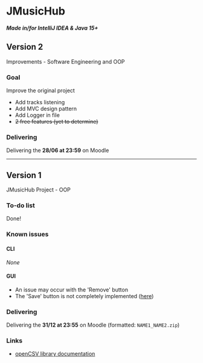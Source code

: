 # JMusicHub
_**Made in/for IntelliJ IDEA & Java 15+**_

## Version 2

Improvements - Software Engineering and OOP

### Goal

Improve the original project

- Add tracks listening
- Add MVC design pattern
- Add Logger in file
- ~~2 free features (yet to determine)~~

### Delivering

Delivering the **28/06 at 23:59** on Moodle

---

## Version 1

JMusicHub Project - OOP

### To-do list

Done!

### Known issues

#### CLI

_None_

#### GUI

- An issue may occur with the 'Remove' button
- The 'Save' button is not completely
  implemented ([here](src/main/java/lethimonnier/antoine/jmusichub/gui/frontend/DynamicGraphics.java#L141))

### Delivering

Delivering the **31/12 at 23:55** on Moodle (formatted: `NAME1_NAME2.zip`)

### Links

- [openCSV library documentation](https://opencsv.sourceforge.net)
